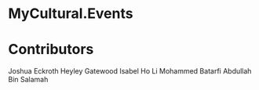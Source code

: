 # MyCultural.Events


# Contributors

Joshua Eckroth
Heyley Gatewood
Isabel Ho Li
Mohammed Batarfi
Abdullah Bin Salamah

